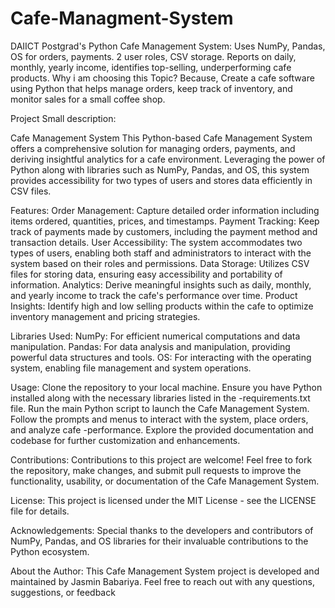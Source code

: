 # Cafe-Managment-System
DAIICT Postgrad's Python Cafe Management System: Uses NumPy, Pandas, OS for orders, payments. 2 user roles, CSV storage. Reports on daily, monthly, yearly income, identifies top-selling, underperforming cafe products.
Why i am choosing this Topic?
Because, Create a cafe software using Python that helps manage orders, keep track of inventory, and monitor sales for a small coffee shop.

Project Small description:

Cafe Management System
This Python-based Cafe Management System offers a comprehensive solution for managing orders, payments, and deriving insightful analytics for a cafe environment. Leveraging the power of Python along with libraries such as NumPy, Pandas, and OS, this system provides accessibility for two types of users and stores data efficiently in CSV files.

Features:
Order Management: Capture detailed order information including items ordered, quantities, prices, and timestamps.
Payment Tracking: Keep track of payments made by customers, including the payment method and transaction details.
User Accessibility: The system accommodates two types of users, enabling both staff and administrators to interact with the system based on their roles and permissions.
Data Storage: Utilizes CSV files for storing data, ensuring easy accessibility and portability of information.
Analytics: Derive meaningful insights such as daily, monthly, and yearly income to track the cafe's performance over time.
Product Insights: Identify high and low selling products within the cafe to optimize inventory management and pricing strategies.

Libraries Used:
NumPy: For efficient numerical computations and data manipulation.
Pandas: For data analysis and manipulation, providing powerful data structures and tools.
OS: For interacting with the operating system, enabling file management and system operations.

Usage:
Clone the repository to your local machine.
Ensure you have Python installed along with the necessary libraries listed in the -requirements.txt file.
Run the main Python script to launch the Cafe Management System.
Follow the prompts and menus to interact with the system, place orders, and analyze cafe -performance.
Explore the provided documentation and codebase for further customization and enhancements.

Contributions:
Contributions to this project are welcome! Feel free to fork the repository, make changes, and submit pull requests to improve the functionality, usability, or documentation of the Cafe Management System.

License:
This project is licensed under the MIT License - see the LICENSE file for details.

Acknowledgements:
Special thanks to the developers and contributors of NumPy, Pandas, and OS libraries for their invaluable contributions to the Python ecosystem.

About the Author:
This Cafe Management System project is developed and maintained by Jasmin Babariya. Feel free to reach out with any questions, suggestions, or feedback
